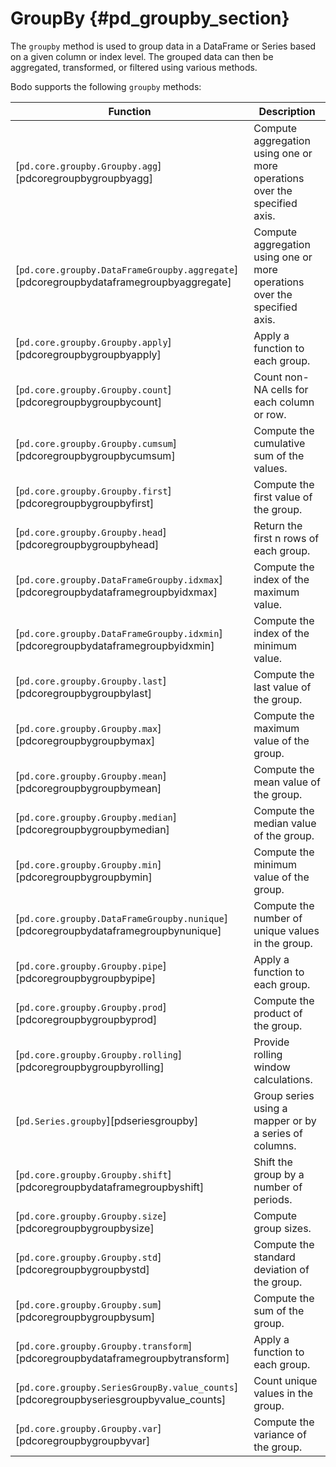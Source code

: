 # GroupBy {#pd_groupby_section}

The `groupby` method is used to group data in a DataFrame or Series based on a given column or index level. The grouped data can then be aggregated, transformed, or filtered using various methods.

Bodo supports the following `groupby` methods:

| Function | Description |
|----------------------------------------------------------------------------------------|---------------------------------------------------------------------------|
| \[`pd.core.groupby.Groupby.agg`\][pdcoregroupbygroupbyagg] | Compute aggregation using one or more operations over the specified axis. |
| \[`pd.core.groupby.DataFrameGroupby.aggregate`\][pdcoregroupbydataframegroupbyaggregate] | Compute aggregation using one or more operations over the specified axis. |
| \[`pd.core.groupby.Groupby.apply`\][pdcoregroupbygroupbyapply] | Apply a function to each group. |
| \[`pd.core.groupby.Groupby.count`\][pdcoregroupbygroupbycount] | Count non-NA cells for each column or row. |
| \[`pd.core.groupby.Groupby.cumsum`\][pdcoregroupbygroupbycumsum] | Compute the cumulative sum of the values. |
| \[`pd.core.groupby.Groupby.first`\][pdcoregroupbygroupbyfirst] | Compute the first value of the group. |
| \[`pd.core.groupby.Groupby.head`\][pdcoregroupbygroupbyhead] | Return the first n rows of each group. |
| \[`pd.core.groupby.DataFrameGroupby.idxmax`\][pdcoregroupbydataframegroupbyidxmax] | Compute the index of the maximum value. |
| \[`pd.core.groupby.DataFrameGroupby.idxmin`\][pdcoregroupbydataframegroupbyidxmin] | Compute the index of the minimum value. |
| \[`pd.core.groupby.Groupby.last`\][pdcoregroupbygroupbylast] | Compute the last value of the group. |
| \[`pd.core.groupby.Groupby.max`\][pdcoregroupbygroupbymax] | Compute the maximum value of the group. |
| \[`pd.core.groupby.Groupby.mean`\][pdcoregroupbygroupbymean] | Compute the mean value of the group. |
| \[`pd.core.groupby.Groupby.median`\][pdcoregroupbygroupbymedian] | Compute the median value of the group. |
| \[`pd.core.groupby.Groupby.min`\][pdcoregroupbygroupbymin] | Compute the minimum value of the group. |
| \[`pd.core.groupby.DataFrameGroupby.nunique`\][pdcoregroupbydataframegroupbynunique] | Compute the number of unique values in the group. |
| \[`pd.core.groupby.Groupby.pipe`\][pdcoregroupbygroupbypipe] | Apply a function to each group. |
| \[`pd.core.groupby.Groupby.prod`\][pdcoregroupbygroupbyprod] | Compute the product of the group. |
| \[`pd.core.groupby.Groupby.rolling`\][pdcoregroupbygroupbyrolling] | Provide rolling window calculations. |
| \[`pd.Series.groupby`\][pdseriesgroupby] | Group series using a mapper or by a series of columns. |
| \[`pd.core.groupby.Groupby.shift`\][pdcoregroupbydataframegroupbyshift] | Shift the group by a number of periods. |
| \[`pd.core.groupby.Groupby.size`\][pdcoregroupbygroupbysize] | Compute group sizes. |
| \[`pd.core.groupby.Groupby.std`\][pdcoregroupbygroupbystd] | Compute the standard deviation of the group. |
| \[`pd.core.groupby.Groupby.sum`\][pdcoregroupbygroupbysum] | Compute the sum of the group. |
| \[`pd.core.groupby.Groupby.transform`\][pdcoregroupbydataframegroupbytransform] | Apply a function to each group. |
| \[`pd.core.groupby.SeriesGroupBy.value_counts`\][pdcoregroupbyseriesgroupbyvalue_counts] | Count unique values in the group. |
| \[`pd.core.groupby.Groupby.var`\][pdcoregroupbygroupbyvar] | Compute the variance of the group. |
